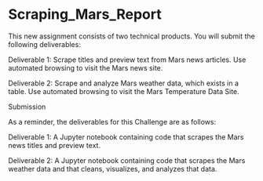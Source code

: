 # Scraping_Mars_Report

This new assignment consists of two technical products. You will submit the following deliverables:

Deliverable 1: Scrape titles and preview text from Mars news articles. Use automated browsing to visit the Mars news site.

Deliverable 2: Scrape and analyze Mars weather data, which exists in a table. Use automated browsing to visit the Mars Temperature Data Site.

Submission

As a reminder, the deliverables for this Challenge are as follows:

Deliverable 1: A Jupyter notebook containing code that scrapes the Mars news titles and preview text.

Deliverable 2: A Jupyter notebook containing code that scrapes the Mars weather data and that cleans, visualizes, and analyzes that data.


